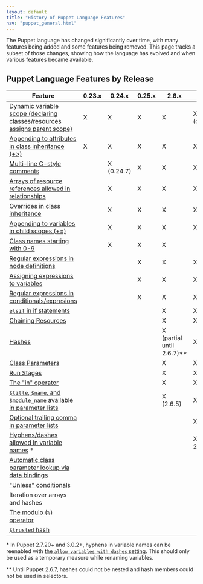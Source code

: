 ```yaml
---
layout: default
title: "History of Puppet Language Features"
nav: "puppet_general.html"
---
```


The Puppet language has changed significantly over time, with many features being added and some features being removed. This page tracks a subset of those changes, showing how the language has evolved and when various features became available.

Puppet Language Features by Release
---------------------------

Feature                                                                          | 0.23.x | 0.24.x     | 0.25.x | 2.6.x                       | 2.7.0              | 3.x | 3.2.x                 | 3.4.x
---------------------------------------------------------------------------------|--------|------------|--------|-----------------------------|--------------------|-----|-----------------------|----------------------
[Dynamic variable scope (declaring classes/resources assigns parent scope)][ds]  | X      | X          | X      | X                           | X (deprecated)     |     |                       |
[Appending to attributes in class inheritance (+>)][plusign]                     | X      | X          | X      | X                           | X                  | X   | X                     | X
[Multi-line C-style comments][ccomment]                                          |        | X (0.24.7) | X      | X                           | X                  | X   | X                     | X
[Arrays of resource references allowed in relationships][rel_array]              |        | X          | X      | X                           | X                  | X   | X                     | X
[Overrides in class inheritance][override]                                       |        | X          | X      | X                           | X                  | X   | X                     | X
[Appending to variables in child scopes (+=)][append_var]                        |        | X          | X      | X                           | X                  | X   | X                     | X
[Class names starting with 0-9][class_name]                                      |        | X          | X      | X                           |                    |     |                       |
[Regular expressions in node definitions][regex_nodes]                           |        |            | X      | X                           | X                  | X   | X                     | X
[Assigning expressions to variables][exp_anywhere]                               |        |            | X      | X                           | X                  | X   | X                     | X
[Regular expressions in conditionals/expresions][regex]                          |        |            | X      | X                           | X                  | X   | X                     | X
[`elsif` in if statements][elsif]                                                |        |            |        | X                           | X                  | X   | X                     | X
[Chaining Resources][chain]                                                      |        |            |        | X                           | X                  | X   | X                     | X
[Hashes][]                                                                       |        |            |        | X (partial until 2.6.7)\*\* | X                  | X   | X                     | X
[Class Parameters][class_params]                                                 |        |            |        | X                           | X                  | X   | X                     | X
[Run Stages][stages]                                                             |        |            |        | X                           | X                  | X   | X                     | X
[The "in" operator][in]                                                          |        |            |        | X                           | X                  | X   | X                     | X
[`$title`, `$name`, and `$module_name` available in parameter lists][titleparam] |        |            |        | X (2.6.5)                   | X                  | X   | X                     | X
[Optional trailing comma in parameter lists][param_trail]                        |        |            |        |                             | X (2.7.8)          | X   | X                     | X
[Hyphens/dashes allowed in variable names][hyphenvars] \*                        |        |            |        |                             | X (2.7.3 - 2.7.14) |     |                       |
[Automatic class parameter lookup via data bindings][auto_params]                |        |            |        |                             |                    | X   | X                     | X
["Unless" conditionals][unless]                                                  |        |            |        |                             |                    | X   | X                     | X
Iteration over arrays and hashes                                                 |        |            |        |                             |                    |     | [X (future)][32_iter] | [X (future)][32_iter]
[The modulo (`%`) operator][modulo]                                              |        |            |        |                             |                    |     | X                     | X
[`$trusted` hash][trusted]                                                       |        |            |        |                             |                    |     |                       | X

<!-- TODO: There are *many* new features in 4.0.0 / future parser that are not in the table. Maybe add a new table that stats with 3x (all blank), 3.7.x future parser, then 4.0.
 Typesystem
 Numeric data type
 Local resource defaults
 Resource attributes hash
 Dynamic reference to resource type in resource expression
 Code blocks /iteration
 Data in modules and environments
 heredoc
 epp
 namespaced functions
 optionally typed parameters in classes and defines
 regular expression as a data type
 array concat with +
 hash merge with +
 array delete with -
 match type with =~
 type in case options and selector options
 type in 'in' search
 substrings of strings
 'in' operator search of substring in string
 arithmetic only on numeric, not on strings
 empty string is truthy
 
 etc.
 -->

\* In Puppet 2.7.20+ and 3.0.2+, hyphens in variable names can be reenabled with [the `allow_variables_with_dashes` setting][hv_pref]. This should only be used as a temporary measure while renaming variables.

\*\* Until Puppet 2.6.7, hashes could not be nested and hash members could not be used in selectors.

[auto_params]: /hiera/1/puppet.html#automatic-parameter-lookup
[param_trail]: /puppet/latest/reference/lang_defined_types.html#defining-a-type
[ds]: /puppet/2.7/reference/lang_scope.html
[plusign]: /puppet/latest/reference/lang_classes.html#appending-to-resource-attributes
[ccomment]: /puppet/latest/reference/lang_comments.html#c-style-comments
[rel_array]: /puppet/latest/reference/lang_relationships.html#relationship-metaparameters
[override]: /puppet/latest/reference/lang_classes.html#overriding-resource-attributes
[append_var]: /puppet/latest/reference/lang_variables.html#appending-assignment
[class_name]: /puppet/latest/reference/lang_reserved.html#classes-and-types
[regex_nodes]: /puppet/latest/reference/lang_node_definitions.html#regular-expression-names
[exp_anywhere]: /puppet/latest/reference/lang_expressions.html#location
[regex]: /puppet/latest/reference/lang_datatypes.html#regular-expressions
[elsif]: /puppet/latest/reference/lang_conditional.html#if-statements
[chain]: /puppet/latest/reference/lang_relationships.html#chaining-arrows
[hashes]: /puppet/latest/reference/lang_datatypes.html#hashes
[class_params]: /puppet/latest/reference/lang_classes.html#class-parameters-and-variables
[stages]: /puppet/latest/reference/lang_run_stages.html
[in]: /puppet/latest/reference/lang_expressions.html#in
[titleparam]: /puppet/latest/reference/lang_defined_types.html#title-and-name
[hyphenvars]: /puppet/latest/reference/lang_variables.html#naming
[hv_pref]: /references/3.0.2/configuration.html#allowvariableswithdashes
[unless]: /puppet/latest/reference/lang_conditional.html#unless-statements
[32_iter]: /puppet/3/reference/lang_experimental_3_2.html#collection-manipulation-and-iteration
[modulo]: /puppet/latest/reference/lang_expressions.html#modulo
[trusted]: /puppet/latest/reference/lang_variables.html#trusted-node-data
